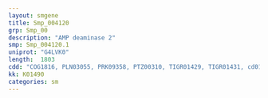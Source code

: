 ```yaml
---
layout: smgene
title: Smp_004120
grp: Smp_00
description: "AMP deaminase 2"
smp: Smp_004120.1
uniprot: "G4LVK0"
length:  1803
cdd: "COG1816, PLN03055, PRK09358, PTZ00310, TIGR01429, TIGR01431, cd01319, cl00281, pfam00962"
kk: K01490
categories: sm
---
```

